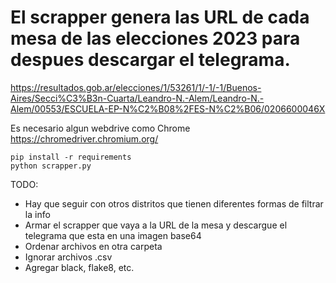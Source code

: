 
# El scrapper genera las URL de cada mesa de las elecciones 2023 para despues descargar el telegrama.

https://resultados.gob.ar/elecciones/1/53261/1/-1/-1/Buenos-Aires/Secci%C3%B3n-Cuarta/Leandro-N.-Alem/Leandro-N.-Alem/00553/ESCUELA-EP-N%C2%B08%2FES-N%C2%B06/0206600046X

Es necesario algun webdrive como Chrome https://chromedriver.chromium.org/


```
pip install -r requirements
python scrapper.py
```


TODO:
 - Hay que seguir con otros distritos que tienen diferentes formas de filtrar la info
 - Armar el scrapper que vaya a la URL de la mesa y descargue el telegrama que esta en una imagen base64
 - Ordenar archivos en otra carpeta
 - Ignorar archivos .csv
 - Agregar black, flake8, etc.


